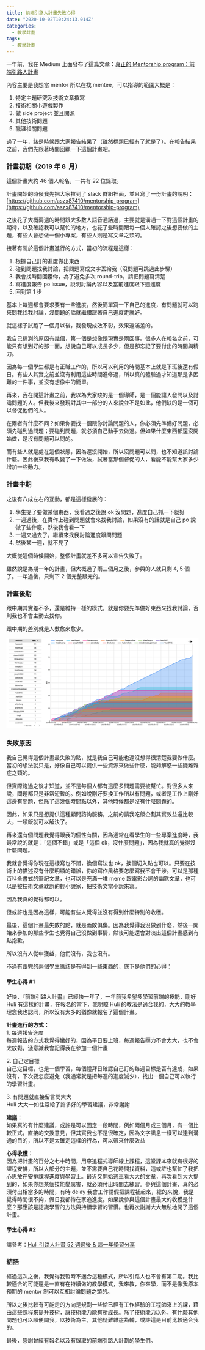 ```yaml
---
title: 前端引路人計畫失敗心得
date: "2020-10-02T10:24:13.014Z"
categories:
  - 教學計劃
tags:
  - 教學計劃
---
```


一年前，我在 Medium 上面發布了這篇文章：[真正的 Mentorship program：前端引路人計畫](https://medium.com/@hulitw/mentorship-program-350db93d5c9c)

內容主要是我想當 mentor 所以在找 mentee，可以指導的範圍大概是：

1.  特定主題研究及技術文章撰寫
2.  技術相關小遊戲製作
3.  做 side project 並且開源
4.  其他技術問題
5.  職涯相關問題

過了一年，該是時候跟大家報告結果了（雖然標題已經有了就是了）。在報告結果之前，我們先跟著時間回顧一下這個計畫吧。

### 計畫初期（2019 年 8  月）

這個計畫大約 46 個人報名，一共有 22 位錄取。

計畫開始的時候我先把大家拉到了 slack 群組裡面，並且寫了一份計畫的說明：[https://github.com/aszx87410/mentorship-program](https://github.com/aszx87410/mentorship-program)

之後花了大概兩週的時間跟大多數人語音通話過，主要就是溝通一下對這個計畫的期待，以及確認我可以幫忙的地方，也花了些時間跟每一個人確認之後想要做的主題，有些人會想做一個小專案，有些人則是寫文章之類的。

接著有關於這個計畫進行的方式，當初的流程是這樣：

1.  根據自己訂的進度做出東西
2.  碰到問題找我討論，把問題寫成文字丟給我（沒問題可跳過此步驟）
3.  我會找時間回覆你，為了避免多次 round-trip，請把問題寫清楚
4.  寫進度報告 po issue，說明討論內容以及當前進度跟下週進度
5.  回到第 1 步

基本上每週都會要求要有一些進度，然後簡單寫一下自己的進度，有問題就可以跑來問我找我討論，沒問題的話就繼續跟著自己進度走就好。

就這樣子試跑了一個月以後，我發現成效不彰，效果還滿差的。

我自己猜測的原因有幾個，第一個是想像跟現實是兩回事。很多人在報名之前，可能只有想到好的那一面，想說自己可以成長多少，但是卻忘記了要付出的時間與精力。

因為每一個學生都是有正職工作的，所以可以利用的時間基本上就是下班後還有假日。有些人其實之前並沒有利用這些時間進修過，所以真的體驗過才知道那是多困難的一件事，並沒有想像中的簡單。

再來，我在開這計畫之前，我以為大家缺的是一個導師，是一個能讓人發問以及討論問題的人。但我後來發現對其中一部分的人來說並不是如此，他們缺的是一個可以督促他們的人。

在兩者有什麼不同？如果你要找一個跟你討論問題的人，你必須先準備好問題，必須先碰到過問題；要碰到問題，就必須自己動手去做過。但如果什麼東西都還沒開始做，是沒有問題可以問的。

而有些人就是處在這個狀態，因為還沒開始，所以沒問題可以問，也不知道該討論什麼。因此後來我有改變了一下做法，試著當那個督促的人，看能不能幫大家多少增加一些動力。

### 計畫中期

之後有八成左右的互動，都是這樣發展的：

1.  學生提了要做某個東西，我看過之後說 ok 沒問題，進度自己抓一下就好
2.  一週過後，在實作上碰到問題就會來找我討論，如果沒有的話就是自己 po 說做了些什麼，然後我會看一下
3.  一週又過去了，繼續來找我討論進度跟問問題
4.  然後某一週，就不見了

大概從這個時候開始，整個計畫就差不多可以宣告失敗了。

雖然說是為期一年的計畫，但大概過了兩三個月之後，參與的人就只剩 4, 5 個了。一年過後，只剩下 2 個完整跟完的。

### 計畫後期

跟中期其實差不多，還是維持一樣的模式，就是你要先準備好東西來找我討論，否則我也不會主動去找你。

跟中期的差別就是人數愈來愈少。

![](/img/failed-mentorship-program-70a3c50caf7f/1__EMUGvwLAqEV0ZyVQXDMvLg.png)

### 失敗原因

我自己覺得這個計畫最失敗的點，就是我自己可能也還沒想得很清楚我要做什麼。當初的想法就只是，好像自己可以提供一些資源來做些什麼，能夠解惑一些疑難雜症之類的。

但實際跑過之後才知道，並不是每個人都有這麼多問題需要被幫忙。對很多人來說，問題都只是非常短暫的。例如說剛好要換工作所以有問題，或者是工作上剛好這邊有問題，但除了這幾個時間點以外，其他時候都是沒有什麼問題的。

因此，如果只是想提供這種顧問諮詢服務，之前的請我吃飯企劃其實效益還比較大，一頓飯就可以解決了。

再來還有個問題我覺得跟我的個性有關，因為通常在看學生的一些專案進度時，我最常說的就是：「這個不錯」或是「這個 ok，沒什麼問題」，因為我就真的覺得沒什麼問題。

我就會覺得你現在這樣寫也不錯，換個寫法也 ok，換個切入點也可以。只要在技術上的描述沒有什麼明顯的錯誤，你的寫作風格要怎麼寫我不會干涉。可以是那種百科全書式的筆記文章，也可以是充滿一堆 meme 跟電影台詞的幽默文章，也可以是被技術文章耽誤的輕小說家，把技術文當小說來寫。

因為我真的覺得都可以。

但或許也是因為這樣，可能有些人覺得並沒有得到什麼特別的收穫。

最後，這個計畫最失敗的點，就是兩敗俱傷。因為我覺得我沒做到什麼，然後一開始來參加的那些學生也覺得自己沒做到事情，然後可能還會對淡出這個計畫感到有點抱歉。

所以沒有人從中獲益，他們沒有，我也沒有。

不過有跟完的兩個學生應該是有得到一些東西的，底下是他們的心得：

#### 學生心得 #1

好快，『前端引路人計畫』已經快一年了，一年前我希望多學習前端的技能，剛好 Huli 有這樣的計畫，在報名的當下，我明瞭 Huli 的教法是適合我的，大大的教學理念我也認同，所以沒有太多的猶豫就報名了這個計畫。

**計畫進行的方式：**  
1\. 每週報告進度  
每週報告的方式我覺得蠻好的，因為平日要上班，每週報告壓力不會太大，也不會太放鬆，淺意識我會記得我在參加一個計畫

2\. 自己定目標  
自己定目標，也是一個學習，每個禮拜日確認自己訂的每週目標是否有達成，如果沒有，下次要怎麼避免（我通常就是把每週的進度減少），找出一個自己可以執行的學習計畫。

3\. 有問題就直接留言問大大  
Huli 大大一如往常給了許多好的學習建議，非常謝謝

**建議：**  
如果真的有什麼建議，或許是可以固定一段時間，例如兩個月或三個月，有一個比較正式，直接的交換意見，但其實我也不是很確定，因為文字訊息一樣可以達到溝通的目的，所以不是太確定這樣的行為，可以帶來什麼效益

**心得收穫：**  
因為把計畫的百分之七十時間，用來追程式導師線上課程，這堂課本來就有很好的課程安排，所以大部分的主題，並不需要自己花時間找資料，這或許也幫忙了我把心思放在安排課程進度與學習上。最近又開始通車看大大的文章，再次看到大大提到的，如果你想某個技能變厲害，就必須付出時間去練習。參與這個計畫，真的必須付出相當多的時間，有時 delay 我會工作請假把課程補起來，總的來說，我是覺得時間很不夠，假日我都待在家追進度。如果說參與這個計畫最大的收穫是什麼？那應該是認識學習的方法與持續學習的習慣。也再次謝謝大大無私地開了這個計畫。

#### 學生心得 #2

請參考：[Huli 引路人計畫 52 週過後 & 這一年學習分享](https://www.maxlist.xyz/2020/09/21/huli-mentor/)

### 結語

經過這次之後，我覺得我暫時不適合這種模式，所以引路人也不會有第二期。我比較適合的可能還是一直有在持續做的教學模式，我來教，你來學，而不是像我原本預期的 mentor 制可以互相討論問題之類的。

所以之後比較有可能走的方向是規劃一些給已經有工作經驗的工程師來上的課，藉由這些課程來提升技術，讓技術能力能有所成長。除了技術能力以外，有什麼其他問題也可以順便問我，以技術為主，其他疑難雜症為輔，或許這是目前比較適合我的。

最後，感謝曾經有報名以及有錄取的前端引路人計劃的學生們。
